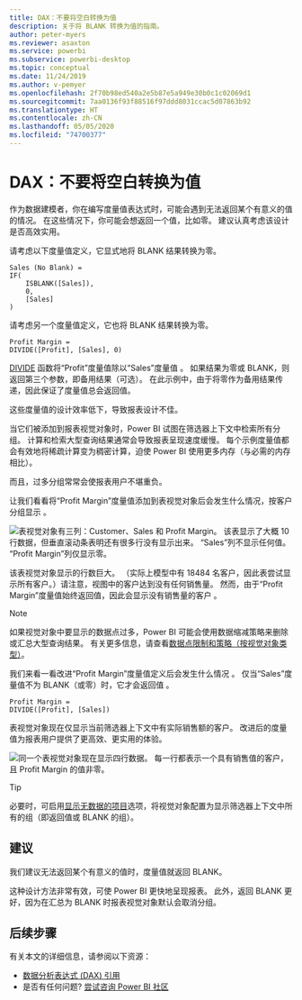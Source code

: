 ```yaml
---
title: DAX：不要将空白转换为值
description: 关于将 BLANK 转换为值的指南。
author: peter-myers
ms.reviewer: asaxton
ms.service: powerbi
ms.subservice: powerbi-desktop
ms.topic: conceptual
ms.date: 11/24/2019
ms.author: v-pemyer
ms.openlocfilehash: 2f70b98ed540a2e5b87e5a949e30b0c1c02069d1
ms.sourcegitcommit: 7aa0136f93f88516f97ddd8031ccac5d07863b92
ms.translationtype: HT
ms.contentlocale: zh-CN
ms.lasthandoff: 05/05/2020
ms.locfileid: "74700377"
---
```

# <a name="dax-avoid-converting-blanks-to-values"></a>DAX：不要将空白转换为值

作为数据建模者，你在编写度量值表达式时，可能会遇到无法返回某个有意义的值的情况。 在这些情况下，你可能会想返回一个值，比如零。 建议认真考虑该设计是否高效实用。

请考虑以下度量值定义，它显式地将 BLANK 结果转换为零。

```dax
Sales (No Blank) =
IF(
    ISBLANK([Sales]),
    0,
    [Sales]
)
```

请考虑另一个度量值定义，它也将 BLANK 结果转换为零。

```dax
Profit Margin =
DIVIDE([Profit], [Sales], 0)
```

[DIVIDE](/dax/divide-function-dax) 函数将“Profit”度量值除以“Sales”度量值   。 如果结果为零或 BLANK，则返回第三个参数，即备用结果（可选）。 在此示例中，由于将零作为备用结果传递，因此保证了度量值总会返回值。

这些度量值的设计效率低下，导致报表设计不佳。

当它们被添加到报表视觉对象时，Power BI 试图在筛选器上下文中检索所有分组。 计算和检索大型查询结果通常会导致报表呈现速度缓慢。 每个示例度量值都会有效地将稀疏计算变为稠密计算，迫使 Power BI 使用更多内存（与必需的内存相比）。

而且，过多分组常常会使报表用户不堪重负。

让我们看看将“Profit Margin”度量值添加到表视觉对象后会发生什么情况，按客户分组显示  。

![表视觉对象有三列：Customer、Sales 和 Profit Margin。 该表显示了大概 10 行数据，但垂直滚动条表明还有很多行没有显示出来。 “Sales”列不显示任何值。 “Profit Margin”列仅显示零。](media/dax-avoid-converting-blank/table-visual-poor.png)

该表视觉对象显示的行数巨大。 （实际上模型中有 18484 名客户，因此表尝试显示所有客户。）请注意，视图中的客户达到没有任何销售量。 然而，由于“Profit Margin”度量值始终返回值，因此会显示没有销售量的客户  。

> [!NOTE]
> 如果视觉对象中要显示的数据点过多，Power BI 可能会使用数据缩减策略来删除或汇总大型查询结果。 有关更多信息，请查看[数据点限制和策略（按视觉对象类型）](../visuals/power-bi-data-points.md)。

我们来看一看改进“Profit Margin”度量值定义后会发生什么情况  。 仅当“Sales”度量值不为 BLANK（或零）时，它才会返回值  。

```dax
Profit Margin =
DIVIDE([Profit], [Sales])
```

表视觉对象现在仅显示当前筛选器上下文中有实际销售额的客户。 改进后的度量值为报表用户提供了更高效、更实用的体验。

![同一个表视觉对象现在显示四行数据。 每一行都表示一个具有销售值的客户，且 Profit Margin 的值非零。](media/dax-avoid-converting-blank/table-visual-good.png)

> [!TIP]
> 必要时，可启用[显示无数据的项目](../desktop-show-items-no-data.md)选项，将视觉对象配置为显示筛选器上下文中所有的组（即返回值或 BLANK 的组）。

## <a name="recommendation"></a>建议

我们建议无法返回某个有意义的值时，度量值就返回 BLANK。

这种设计方法非常有效，可使 Power BI 更快地呈现报表。 此外，返回 BLANK 更好，因为在汇总为 BLANK 时报表视觉对象默认会取消分组。

## <a name="next-steps"></a>后续步骤

有关本文的详细信息，请参阅以下资源：

- [数据分析表达式 (DAX) 引用](/dax/)
- 是否有任何问题? [尝试咨询 Power BI 社区](https://community.powerbi.com/)
